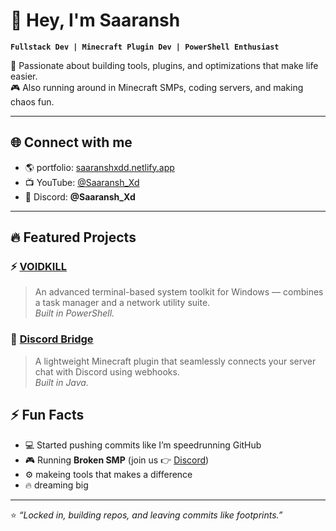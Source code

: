# 👋 Hey, I'm Saaransh

**`Fullstack Dev | Minecraft Plugin Dev | PowerShell Enthusiast`**

🚀 Passionate about building tools, plugins, and optimizations that make life easier.  
🎮 Also running around in Minecraft SMPs, coding servers, and making chaos fun.  

---

## 🌐 Connect with me
- 🌎 portfolio: [saaranshxdd.netlify.app](https://saaranshxdd.netlify.app)  
- 📺 YouTube: [@Saaransh_Xd](https://youtube.com/@Saaransh_Xd)  
- 💬 Discord: **@Saaransh_Xd**

---

## 🔥 Featured Projects
### ⚡ [VOIDKILL](https://github.com/SaaranshDx/voidkill)
> An advanced terminal-based system toolkit for Windows — combines a task manager and a network utility suite.  
*Built in PowerShell.*

### 🌉 [Discord Bridge](https://github.com/SaaranshDx/discord-bridge)
> A lightweight Minecraft plugin that seamlessly connects your server chat with Discord using webhooks.  
*Built in Java.*

## ⚡ Fun Facts
- 💻 Started pushing commits like I’m speedrunning GitHub  
- 🎮 Running **Broken SMP** (join us 👉 [Discord](https://discord.gg/mHHYRg6cS9))  
- ⚙️ makeing tools that makes a difference  
- 🔥 dreaming big
---

⭐ *“Locked in, building repos, and leaving commits like footprints.”*
